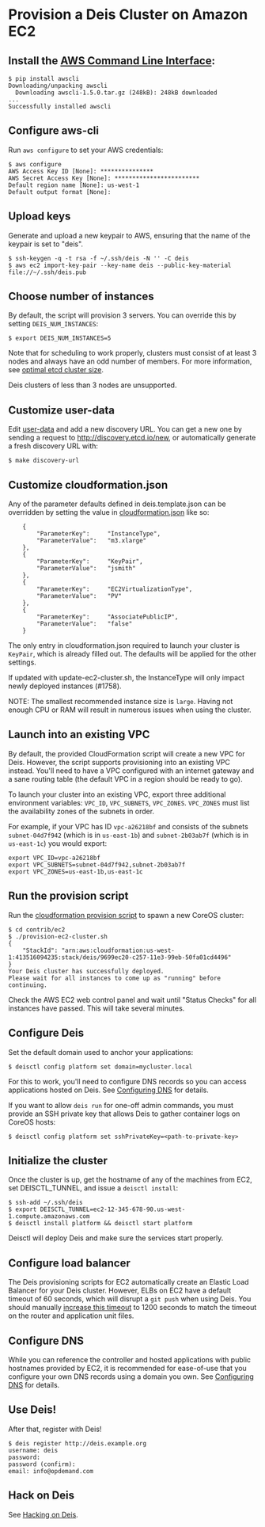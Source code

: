 # Provision a Deis Cluster on Amazon EC2

## Install the [AWS Command Line Interface][aws-cli]:
```console
$ pip install awscli
Downloading/unpacking awscli
  Downloading awscli-1.5.0.tar.gz (248kB): 248kB downloaded
...
Successfully installed awscli
```

## Configure aws-cli
Run `aws configure` to set your AWS credentials:
```console
$ aws configure
AWS Access Key ID [None]: ***************
AWS Secret Access Key [None]: ************************
Default region name [None]: us-west-1
Default output format [None]:
```

## Upload keys
Generate and upload a new keypair to AWS, ensuring that the name of the keypair is set to "deis".
```console
$ ssh-keygen -q -t rsa -f ~/.ssh/deis -N '' -C deis
$ aws ec2 import-key-pair --key-name deis --public-key-material file://~/.ssh/deis.pub
```

## Choose number of instances
By default, the script will provision 3 servers. You can override this by setting `DEIS_NUM_INSTANCES`:
```console
$ export DEIS_NUM_INSTANCES=5
```

Note that for scheduling to work properly, clusters must consist of at least 3 nodes and always have an odd number of members.
For more information, see [optimal etcd cluster size](https://github.com/coreos/etcd/blob/master/Documentation/optimal-cluster-size.md).

Deis clusters of less than 3 nodes are unsupported.

## Customize user-data

Edit [user-data](../coreos/user-data) and add a new discovery URL.
You can get a new one by sending a request to http://discovery.etcd.io/new, or automatically
generate a fresh discovery URL with:

```console
$ make discovery-url
```

## Customize cloudformation.json
Any of the parameter defaults defined in deis.template.json can be overridden
by setting the value in [cloudformation.json](cloudformation.json) like so:

```
    {
        "ParameterKey":     "InstanceType",
        "ParameterValue":   "m3.xlarge"
    },
    {
        "ParameterKey":     "KeyPair",
        "ParameterValue":   "jsmith"
    },
    {
        "ParameterKey":     "EC2VirtualizationType",
        "ParameterValue":   "PV"
    },
    {
        "ParameterKey":     "AssociatePublicIP",
        "ParameterValue":   "false"
    }
```

The only entry in cloudformation.json required to launch your cluster is `KeyPair`,
which is already filled out. The defaults will be applied for the other settings.

If updated with update-ec2-cluster.sh, the InstanceType will only impact newly deployed instances (#1758).

NOTE: The smallest recommended instance size is `large`. Having not enough CPU or RAM will result
in numerous issues when using the cluster.

## Launch into an existing VPC
By default, the provided CloudFormation script will create a new VPC for Deis. However, the script
supports provisioning into an existing VPC instead. You'll need to have a VPC configured with an
internet gateway and a sane routing table (the default VPC in a region should be ready to go).

To launch your cluster into an existing VPC, export three additional environment variables: ```VPC_ID```,
```VPC_SUBNETS```, ```VPC_ZONES```. ```VPC_ZONES``` must list the availability zones of the
subnets in order.

For example, if your VPC has ID ```vpc-a26218bf``` and consists of the subnets ```subnet-04d7f942```
(which is in ```us-east-1b```) and ```subnet-2b03ab7f``` (which is in ```us-east-1c```) you would
export:

```
export VPC_ID=vpc-a26218bf
export VPC_SUBNETS=subnet-04d7f942,subnet-2b03ab7f
export VPC_ZONES=us-east-1b,us-east-1c
```

## Run the provision script
Run the [cloudformation provision script][pro-script] to spawn a new CoreOS cluster:
```console
$ cd contrib/ec2
$ ./provision-ec2-cluster.sh
{
    "StackId": "arn:aws:cloudformation:us-west-1:413516094235:stack/deis/9699ec20-c257-11e3-99eb-50fa01cd4496"
}
Your Deis cluster has successfully deployed.
Please wait for all instances to come up as "running" before continuing.
```

Check the AWS EC2 web control panel and wait until "Status Checks" for all instances have passed.
This will take several minutes.

## Configure Deis
Set the default domain used to anchor your applications:

```console
$ deisctl config platform set domain=mycluster.local
```

For this to work, you'll need to configure DNS records so you can access applications hosted on Deis. See [Configuring DNS](http://docs.deis.io/en/latest/installing_deis/configure-dns/) for details.

If you want to allow `deis run` for one-off admin commands, you must provide an SSH private key that allows Deis to gather container logs on CoreOS hosts:

```console
$ deisctl config platform set sshPrivateKey=<path-to-private-key>
```

## Initialize the cluster
Once the cluster is up, get the hostname of any of the machines from EC2, set
DEISCTL_TUNNEL, and issue a `deisctl install`:
```console
$ ssh-add ~/.ssh/deis
$ export DEISCTL_TUNNEL=ec2-12-345-678-90.us-west-1.compute.amazonaws.com
$ deisctl install platform && deisctl start platform
```
Deisctl will deploy Deis and make sure the services start properly.

## Configure load balancer
The Deis provisioning scripts for EC2 automatically create an Elastic Load Balancer for your Deis
cluster. However, ELBs on EC2 have a default timeout of 60 seconds, which will disrupt a ``git push``
when using Deis. You should manually [increase this timeout](http://docs.aws.amazon.com/ElasticLoadBalancing/latest/DeveloperGuide/config-idle-timeout.html)
to 1200 seconds to match the timeout on the router and application unit files.

## Configure DNS
While you can reference the controller and hosted applications with public hostnames provided by EC2, it is recommended for ease-of-use that
you configure your own DNS records using a domain you own. See [Configuring DNS](http://docs.deis.io/en/latest/installing_deis/configure-dns/) for details.

## Use Deis!
After that, register with Deis!
```console
$ deis register http://deis.example.org
username: deis
password:
password (confirm):
email: info@opdemand.com
```

## Hack on Deis

See [Hacking on Deis](http://docs.deis.io/en/latest/contributing/hacking/).

[aws-cli]: https://github.com/aws/aws-cli
[template]: https://s3.amazonaws.com/coreos.com/dist/aws/coreos-alpha.template
[pro-script]: provision-ec2-cluster.sh
